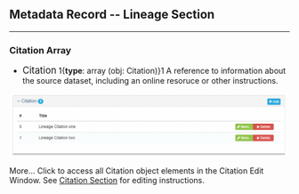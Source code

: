 ## Metadata Record -- Lineage Section
---

### Citation Array

 * <span class="md-panel" style="font-size: larger"> Citation</span>  1{**type**: array (obj: <span class="md-panel"> Citation</span>)}1  A reference to information about the source dataset, including an online resoruce or other instructions. 

![Lineage Citation Array](/assets/reference/edit-objects/metadata/lineage/citation-array.png)

<span class="btn btn-success btn-xs"> <i class="fa fa-pencil"> </i> More...</span> Click to access all <span class="md-panel">Citation</span> object elements in the <span class="md-section">Citation</span> <span class="md-window">Edit Window</span>.  See [Citation Section](../../citation/citation-section.md) for editing instructions.
